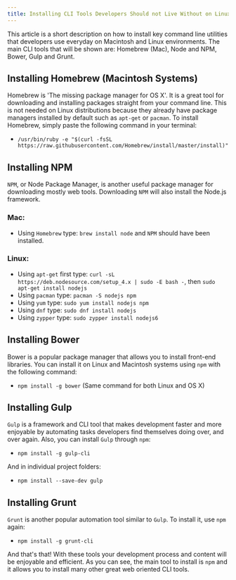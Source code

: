 ```yaml
---
title: Installing CLI Tools Developers Should not Live Without on Linux and Mac
---
```

This article is a short description on how to install key command line utilities that developers use everyday on Macintosh and Linux environments. The main CLI tools that will be shown are: Homebrew (Mac), Node and NPM, Bower, Gulp and Grunt.

## Installing Homebrew (Macintosh Systems)

Homebrew is 'The missing package manager for OS X'. It is a great tool for downloading and installing packages straight from your command line. This is not needed on Linux distributions because they already have package managers installed by default such as `apt-get` or `pacman`. To install Homebrew, simply paste the following command in your terminal:

*   `/usr/bin/ruby -e "$(curl -fsSL https://raw.githubusercontent.com/Homebrew/install/master/install)"`

## Installing NPM

`NPM`, or Node Package Manager, is another useful package manager for downloading mostly web tools. Downloading `NPM` will also install the Node.js framework.

### Mac:

*   Using `Homebrew` type: `brew install node` and `NPM` should have been installed.

### Linux:

*   Using `apt-get` first type: `curl -sL https://deb.nodesource.com/setup_4.x | sudo -E bash -`, then `sudo apt-get install nodejs`
*   Using `pacman` type: `pacman -S nodejs npm`
*   Using `yum` type: `sudo yum install nodejs npm`
*   Using `dnf` type: `sudo dnf install nodejs`
*   Using `zypper` type: `sudo zypper install nodejs6`

## Installing Bower

Bower is a popular package manager that allows you to install front-end libraries. You can install it on Linux and Macintosh systems using `npm` with the following command:

*   `npm install -g bower` (Same command for both Linux and OS X)

## Installing Gulp

`Gulp` is a framework and CLI tool that makes development faster and more enjoyable by automating tasks developers find themselves doing over, and over again. Also, you can install `Gulp` through `npm`:

*   `npm install -g gulp-cli`

And in individual project folders:

*   `npm install --save-dev gulp`

## Installing Grunt

`Grunt` is another popular automation tool similar to `Gulp`. To install it, use `npm` again:

*   `npm install -g grunt-cli`

And that's that! With these tools your development process and content will be enjoyable and efficient. As you can see, the main tool to install is `npm` and it allows you to install many other great web oriented CLI tools.
